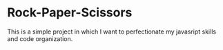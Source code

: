# Rock-Paper-Scissors
This is a simple project in which I want to perfectionate my javasript skills and code organization.
